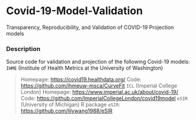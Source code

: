 # Covid-19-Model-Validation
Transparency, Reproducibility, and Validation of COVID-19 Projection models

### Description
Source code for validation and projection of the following Covid-19 models:
`IHME` (Institute of Health Metrics at the University of Washington) 
> Homepage: https://covid19.healthdata.org/
> Code: https://github.com/ihmeuw-msca/CurveFit
`ICL` (Imperial College London)
> Homepage: https://www.imperial.ac.uk/about/covid-19/
> Code: https://github.com/ImperialCollegeLondon/covid19model
`eSIR` (University of Michigan)
> R package `eSIR`: https://github.com/lilywang1988/eSIR


